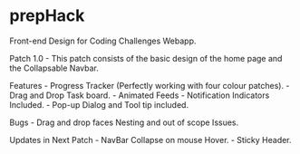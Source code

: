prepHack
========

Front-end Design for Coding Challenges Webapp. 

Patch 1.0 - This patch consists of the basic design of the home page and the Collapsable Navbar.

Features 
	- Progress Tracker (Perfectly working with four colour patches).
	- Drag and Drop Task board.
	- Animated Feeds
	- Notification Indicators Included.
	- Pop-up Dialog and Tool tip included.

Bugs
	- Drag and drop faces Nesting and out of scope Issues.

Updates in Next Patch
	- NavBar Collapse on mouse Hover.
	- Sticky Header.